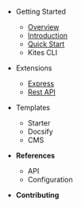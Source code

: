 - Getting Started

  - [Overview](README.md)
  - [Introduction](overview/Introduction.md)
  - [Quick Start](tutorials/quick-start.md)
  - Kites CLI

- Extensions
  - [Express](extensions/express.md "@kites/express")
  - [Rest API](extensions/rest.md "@kites/rest")

- Templates
  - Starter
  - Docsify
  - CMS

- **References**
  - API
  - Configuration

- **Contributing**

